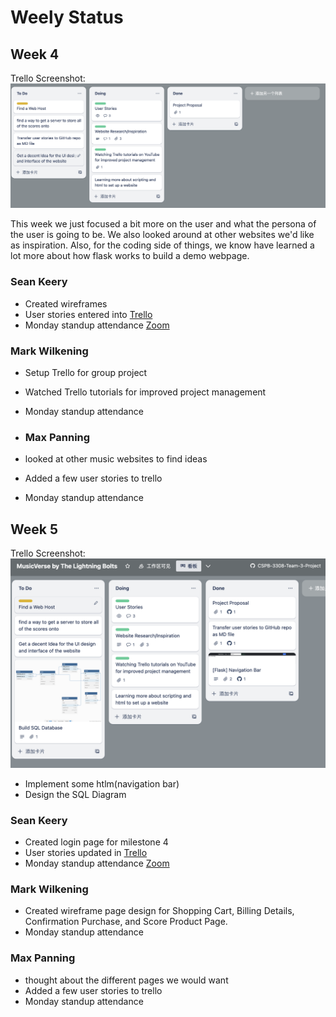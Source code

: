 # Weely Status

## Week 4

Trello Screenshot:
![](img/Trello_2023-07-04_10-16-38.png)

This week we just focused a bit more on the user and what the persona of the user is going to be. We also looked around at other websites we'd like as inspiration. Also, for the coding side of things, we know have learned a lot more about how flask works to build a demo webpage.

### Sean Keery

- Created wireframes
- User stories entered into [Trello](https://trello.com/b/Oz0v3nr9/musicverse-by-the-lightning-bolts)
- Monday standup attendance [Zoom](https://Dell.zoom.us/j/9581483425?pwd=RUtyYVhQbXVpN1ZhT3BadzR0UWhRdz09)

### Mark Wilkening

- Setup Trello for group project
- Watched Trello tutorials for improved project management
- Monday standup attendance

- ### Max Panning

- looked at other music websites to find ideas
- Added a few user stories to trello
- Monday standup attendance

## Week 5
Trello Screenshot:
![](img/Trello_2023-07-14_08-08-17.png)

* Implement some htlm(navigation bar)
* Design the SQL Diagram

### Sean Keery

- Created login page for milestone 4
- User stories updated in [Trello](https://trello.com/b/Oz0v3nr9/musicverse-by-the-lightning-bolts)
- Monday standup attendance [Zoom](https://Dell.zoom.us/j/9581483425?pwd=RUtyYVhQbXVpN1ZhT3BadzR0UWhRdz09)

### Mark Wilkening

- Created wireframe page design for Shopping Cart, Billing Details, Confirmation Purchase, and Score Product Page.
- Monday standup attendance

  
### Max Panning

- thought about the different pages we would want
- Added a few user stories to trello
- Monday standup attendance
  
